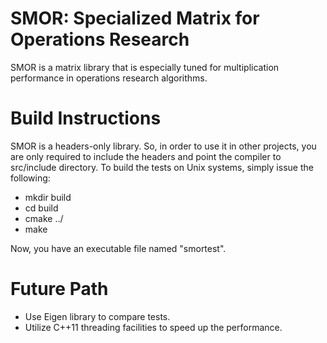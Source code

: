 # SMOR: Specialized Matrix for Operations Research
SMOR is a matrix library that is especially tuned for multiplication performance in operations research algorithms.

# Build Instructions
SMOR is a headers-only library. So, in order to use it in other projects, you are only required to include the headers and point the compiler to src/include directory.
To build the tests on Unix systems, simply issue the following:
* mkdir build
* cd build
* cmake ../
* make

Now, you have an executable file named "smortest".

# Future Path
* Use Eigen library to compare tests.
* Utilize C++11 threading facilities to speed up the performance.
